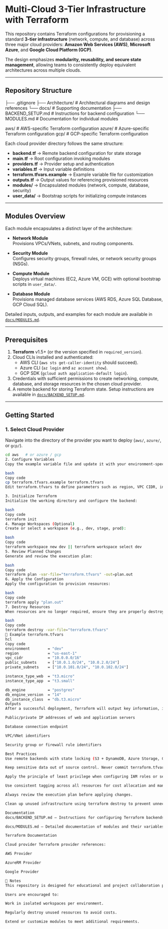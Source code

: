# Multi-Cloud 3-Tier Infrastructure with Terraform

This repository contains Terraform configurations for provisioning a standard **3-tier infrastructure** (network, compute, and database) across three major cloud providers: **Amazon Web Services (AWS)**, **Microsoft Azure**, and **Google Cloud Platform (GCP)**.  

The design emphasizes **modularity, reusability, and secure state management**, allowing teams to consistently deploy equivalent architectures across multiple clouds.

---

## Repository Structure

├── .gitignore
├── Architecture/ # Architectural diagrams and design references
└── docs/ # Supporting documentation
├── BACKEND_SETUP.md # Instructions for backend configuration
└── MODULES.md # Documentation for individual modules

aws/ # AWS-specific Terraform configuration
azure/ # Azure-specific Terraform configuration
gcp/ # GCP-specific Terraform configuration


Each cloud provider directory follows the same structure:

- **backend.tf** → Remote backend configuration for state storage  
- **main.tf** → Root configuration invoking modules  
- **providers.tf** → Provider setup and authentication  
- **variables.tf** → Input variable definitions  
- **terraform.tfvars.example** → Example variable file for customization  
- **outputs.tf** → Output values for referencing provisioned resources  
- **modules/** → Encapsulated modules (network, compute, database, security)  
- **user_data/** → Bootstrap scripts for initializing compute instances  

---

## Modules Overview

Each module encapsulates a distinct layer of the architecture:

- **Network Module**  
  Provisions VPCs/VNets, subnets, and routing components.  

- **Security Module**  
  Configures security groups, firewall rules, or network security groups (NSGs).  

- **Compute Module**  
  Deploys virtual machines (EC2, Azure VM, GCE) with optional bootstrap scripts in `user_data/`.  

- **Database Module**  
  Provisions managed database services (AWS RDS, Azure SQL Database, GCP Cloud SQL).  

Detailed inputs, outputs, and examples for each module are available in [`docs/MODULES.md`](docs/MODULES.md).

---

## Prerequisites

1. **Terraform** v1.5+ (or the version specified in `required_version`).
2. Cloud CLIs installed and authenticated:
   - AWS CLI (`aws sts get-caller-identity` should succeed).
   - Azure CLI (`az login` and `az account show`).
   - GCP SDK (`gcloud auth application-default login`).
3. Credentials with sufficient permissions to create networking, compute, database, and storage resources in the chosen cloud provider.
4. A remote backend for storing Terraform state. Setup instructions are available in [`docs/BACKEND_SETUP.md`](docs/BACKEND_SETUP.md).

---

## Getting Started

### 1. Select Cloud Provider
Navigate into the directory of the provider you want to deploy (`aws/`, `azure/`, or `gcp/`).

```bash
cd aws   # or azure / gcp
2. Configure Variables
Copy the example variable file and update it with your environment-specific values:

bash
Copy code
cp terraform.tfvars.example terraform.tfvars
Edit terraform.tfvars to define parameters such as region, VPC CIDR, instance sizes, and database settings.

3. Initialize Terraform
Initialize the working directory and configure the backend:

bash
Copy code
terraform init
4. Manage Workspaces (Optional)
Create or select a workspace (e.g., dev, stage, prod):

bash
Copy code
terraform workspace new dev || terraform workspace select dev
5. Review Planned Changes
Generate and review the execution plan:

bash
Copy code
terraform plan -var-file="terraform.tfvars" -out=plan.out
6. Apply the Configuration
Apply the configuration to provision resources:

bash
Copy code
terraform apply "plan.out"
7. Destroy Resources
When resources are no longer required, ensure they are properly destroyed:

bash
Copy code
terraform destroy -var-file="terraform.tfvars"
📑 Example terraform.tfvars
hcl
Copy code
environment        = "dev"
region             = "us-east-1"
vpc_cidr           = "10.0.0.0/16"
public_subnets     = ["10.0.1.0/24", "10.0.2.0/24"]
private_subnets    = ["10.0.101.0/24", "10.0.102.0/24"]

instance_type_web  = "t3.micro"
instance_type_app  = "t3.small"

db_engine          = "postgres"
db_engine_version  = "14"
db_instance_class  = "db.t3.micro"
Outputs
After a successful deployment, Terraform will output key information, including:

Public/private IP addresses of web and application servers

Database connection endpoint

VPC/VNet identifiers

Security group or firewall rule identifiers

Best Practices
Use remote backends with state locking (S3 + DynamoDB, Azure Storage, GCS).

Keep sensitive data out of source control. Never commit terraform.tfvars containing secrets.

Apply the principle of least privilege when configuring IAM roles or service principals.

Use consistent tagging across all resources for cost allocation and management.

Always review the execution plan before applying changes.

Clean up unused infrastructure using terraform destroy to prevent unnecessary costs.

Documentation
docs/BACKEND_SETUP.md — Instructions for configuring Terraform backends.

docs/MODULES.md — Detailed documentation of modules and their variables.

Terraform Documentation

Cloud provider Terraform provider references:

AWS Provider

AzureRM Provider

Google Provider

📝 Notes
This repository is designed for educational and project collaboration purposes. It demonstrates the use of Terraform modules, remote state management, and cross-cloud deployment patterns.

Users are encouraged to:

Work in isolated workspaces per environment.

Regularly destroy unused resources to avoid costs.

Extend or customize modules to meet additional requirements.

